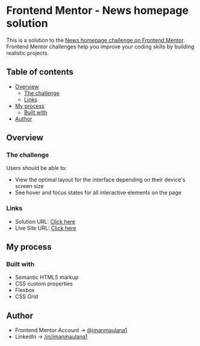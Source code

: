 # Frontend Mentor - News homepage solution

This is a solution to the [News homepage challenge on Frontend Mentor](https://www.frontendmentor.io/challenges/news-homepage-H6SWTa1MFl). Frontend Mentor challenges help you improve your coding skills by building realistic projects.

## Table of contents

- [Overview](#overview)
  - [The challenge](#the-challenge)
  - [Links](#links)
- [My process](#my-process)
  - [Built with](#built-with)
- [Author](#author)

## Overview

### The challenge

Users should be able to:

- View the optimal layout for the interface depending on their device's screen size
- See hover and focus states for all interactive elements on the page

### Links

- Solution URL: [Click here](https://www.frontendmentor.io/solutions/finish-news-homepage-using-grid-system-css-6EbLhUpQT9)
- Live Site URL: [Click here](https://elaborate-kringle-dfa87b.netlify.app/)

## My process

### Built with

- Semantic HTML5 markup
- CSS custom properties
- Flexbox
- CSS Grid

## Author

- Frontend Mentor Account -> [@imanmaulana1](https://www.frontendmentor.io/profile/imanmaulana1)
- LinkedIn -> [/in/imanmaulana1](https://www.linkedin.com/in/imanmaulana1/)
